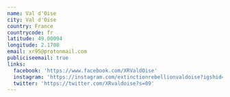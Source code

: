 ```yaml
---
name: Val d'Oise
city: Val d'Oise
country: France
countrycode: fr
latitude: 49.00094
longitude: 2.1708
email: xr95@protonmail.com
publiciseemail: true
links:
  facebook: 'https://www.facebook.com/XRValdOise'
  instagram: 'https://instagram.com/extinctionrebellionvaldoise?igshid=akrwbmymlwgp'
  twitter: 'https://twitter.com/XRvaldoise?s=09'
---
```


